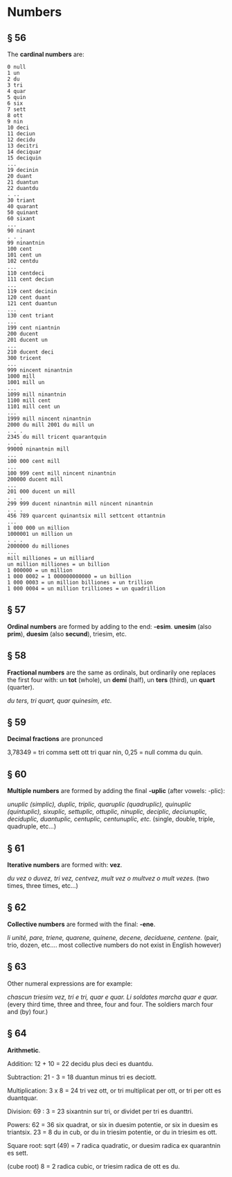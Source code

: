 # Numbers

## § 56

The **cardinal numbers** are:

```
0 null 
1 un 
2 du 
3 tri 
4 quar 
5 quin 
6 six 
7 sett 
8 ott 
9 nin 
10 deci 
11 deciun 
12 decidu 
13 decitri 
14 deciquar 
15 deciquin 
... 
19 decinin 
20 duant 
21 duantun 
22 duantdu 
. .. 
30 triant 
40 quarant 
50 quinant 
60 sixant 
... 
90 ninant 
. . . 
99 ninantnin 
100 cent 
101 cent un 
102 centdu
... 
110 centdeci 
111 cent deciun 
... 
119 cent decinin 
120 cent duant 
121 cent duantun 
... 
130 cent triant 
... 
199 cent niantnin 
200 ducent 
201 ducent un 
... 
210 ducent deci 
300 tricent 
... 
999 nincent ninantnin 
1000 mill 
1001 mill un 
... 
1099 mill ninantnin 
1100 mill cent 
1101 mill cent un 
... 
1999 mill nincent ninantnin 
2000 du mill 2001 du mill un 
. . . 
2345 du mill tricent quarantquin 
. . . 
99000 ninantnin mill 
... 
100 000 cent mill 
... 
100 999 cent mill nincent ninantnin 
200000 ducent mill 
... 
201 000 ducent un mill 
. . . 
299 999 ducent ninantnin mill nincent ninantnin 
. . .
456 789 quarcent quinantsix mill settcent ottantnin 
... 
1 000 000 un million 
1000001 un million un 
. . . 
2000000 du milliones 
...
mill milliones = un milliard
un million milliones = un billion
1 000000 = un million
1 000 0002 = 1 000000000000 = un billion
1 000 0003 = un million billiones = un trillion
1 000 0004 = un million trilliones = un quadrillion
```

## § 57

**Ordinal numbers** are formed by adding to the end: **-esim**. **unesim** (also **prim**), **duesim** (also **secund**), triesim, etc.

## § 58

**Fractional numbers** are the same as ordinals, but ordinarily one replaces the first four with: un **tot** (whole), un **demí** (half), un **ters** (third), un **quart** (quarter). 

_du ters, tri quart, quar quinesim, etc._

## § 59

**Decimal fractions** are pronunced 

3,78349 = tri comma sett ott tri quar nin,
0,25 = null comma du quin.

## § 60

**Multiple numbers** are formed by adding the final **-uplic** (after vowels: -plic): 

_unuplic (simplic), duplic, triplic, quaruplic (quadruplic), quinuplic (quintuplic), sixuplic, settuplic, ottuplic, ninuplic, deciplic, deciunuplic, deciduplic, duantuplic, centuplic, centunuplic, etc._ 
(single, double, triple, quadruple, etc...)

## § 61

**Iterative numbers** are formed with: **vez**. 

_du vez o duvez, tri vez, centvez, mult vez o multvez o mult vezes._ 
(two times, three times, etc...)

## § 62

**Collective numbers** are formed with the final: **-ene**. 

_li unité, pare, triene, quarene, quinene, decene, deciduene, centene._ 
(pair, trio, dozen, etc.... most collective numbers do not exist in English however)

## § 63

Other numeral expressions are for example: 

_chascun triesim vez, tri e tri, quar e quar. Li soldates marcha quar e quar._ 
(every third time, three and three, four and four. The soldiers march four and (by) four.)

## § 64

**Arithmetic**. 

Addition: 12 + 10 = 22 decidu plus deci es duantdu. 

Subtraction: 21 - 3 = 18 duantun minus tri es deciott. 

Multiplication: 3 x 8 = 24 tri vez ott, or tri multiplicat per ott, or tri per ott es duantquar. 

Division: 69 : 3 = 23 sixantnin sur tri, or dividet per tri es duanttri.

Powers: 62 = 36 six quadrat, or six in duesim potentie, or six in duesim es triantsix. 
23 = 8 du in cub, or du in triesim potentie, or du in triesim es ott.

Square root: sqrt (49) = 7 radica quadratic, or duesim radica ex quarantnin es sett.

(cube root) 8 = 2 radica cubic, or triesim radica de ott es du.